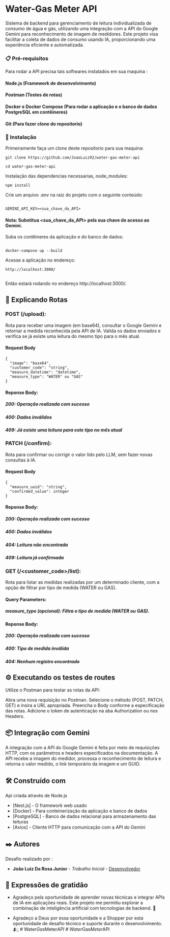 # Water-Gas Meter API

Sistema de backend para gerenciamento de leitura individualizada de consumo de água e gás, utilizando uma integração com a API do Google Gemini para reconhecimento de imagem de medidores. Este projeto visa facilitar a coleta de dados de consumo usando IA, proporcionando uma experiência eficiente e automatizada.

### 📋 Pré-requisitos

Para rodar a API precisa tais softwares instalados em sua maquina :

#### Node.js (Framework de desenvolvimento)

#### Postman (Testes de rotas)

#### Docker e Docker Compose (Para rodar a aplicação e o banco de dados PostgreSQL em contêineres)

#### Git (Para fazer clone do repositorio)

### 🔧 Instalação

Primeiramente faça um clone deste repositorio para sua maquina:

```
git clone https://github.com/JoaoLuiz92/water-gas-meter-api

cd water-gas-meter-api

```

Instalação das dependencias necessarias, node_modules:

```
npm install

```

Crie um arquivo .env na raiz do projeto com o seguinte conteúdo:

```

GEMINI_API_KEY=<sua_chave_da_API>

```

#### Nota: Substitua <sua_chave_da_API> pela sua chave de acesso ao Gemini.

Suba os contêineres da aplicação e do banco de dados:

```

docker-compose up --build

```

Acesse a aplicação no endereço:

```
http://localhost:3000/


```

Então estará rodando no endereço http://localhost:3000/.

## 🔩 Explicando Rotas

### POST (/upload):

Rota para receber uma imagem (em base64), consultar o Google Gemini e retornar a medida reconhecida pela API de IA. Valida os dados enviados e verifica se já existe uma leitura do mesmo tipo para o mês atual.

#### Request Body

```
{
  "image": "base64",
  "customer_code": "string",
  "measure_datetime": "datetime",
  "measure_type": "WATER" ou "GAS"
}

```

#### Reponse Body:

##### 200: Operação realizada com sucesso

##### 400: Dados inválidos

##### 409: Já existe uma leitura para este tipo no mês atual

### PATCH (/confirm):

Rota para confirmar ou corrigir o valor lido pelo LLM, sem fazer novas consultas à IA.

#### Request Body

```
{
  "measure_uuid": "string",
  "confirmed_value": integer
}

```

#### Reponse Body:

##### 200: Operação realizada com sucesso

##### 400: Dados inválidos

##### 404: Leitura não encontrada

##### 409: Leitura já confirmada

### GET (/<customer_code>/list):

Rota para listar as medidas realizadas por um determinado cliente, com a opção de filtrar por tipo de medida (WATER ou GAS).

#### Query Parameters:

##### measure_type (opcional): Filtra o tipo de medida (WATER ou GAS).

#### Reponse Body:

##### 200: Operação realizada com sucesso

##### 400: Tipo de medida inválida

##### 404: Nenhum registro encontrado

## ⚙️ Executando os testes de routes

Utilize o Postman para testar as rotas da API:

Abra uma nova requisição no Postman.
Selecione o método (POST, PATCH, GET) e insira a URL apropriada.
Preencha o Body conforme a especificação das rotas.
Adicione o token de autenticação na aba Authorization ou nos Headers.

## 📦 Integração com Gemini

A integração com a API do Google Gemini é feita por meio de requisições HTTP, com os parâmetros e headers especificados na documentação. A API recebe a imagem do medidor, processa o reconhecimento de leitura e retorna o valor medido, o link temporário da imagem e um GUID.

## 🛠️ Construído com

Api criada através de Node.js

- [Nest.js] - O framework web usado
- [Docker] - Para conteinerização da aplicação e banco de dados
- [PostgreSQL] - Banco de dados relacional para armazenamento das leituras
- [Axios] - Cliente HTTP para comunicação com a API do Gemini

## ✒️ Autores

Desafio realizado por :

- **João Luiz Da Rosa Junior** - _Trabalho Inicial_ - [Desenvolvedor](https://github.com/JoaoLuiz92)

## 🎁 Expressões de gratidão

- Agradeço pela oportunidade de aprender novas técnicas e integrar APIs de IA em aplicações reais. Este projeto me permitiu explorar a combinação de inteligência artificial com tecnologias de backend. 📢

- Agradeço a Deus por essa oportunidade e a Shopper por esta oportunidade de desafio técnico e suporte durante o desenvolvimento. 🫂;
#   W a t e r _ G a s _ M e t e r _ A P I  
 #   W a t e r _ G a s _ M e t e r _ A P I  
 